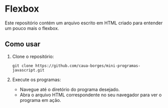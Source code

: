 <h1>Flexbox</h1>
    <p>Este repositório contém um arquivo escrito em HTML criado para entender um pouco mais o flexbox.</p>
    <h2>Como usar</h2>
    <ol>
        <li>Clone o repositório:</li>
        <pre><code>git clone https://github.com/caua-borges/mini-programas-javascript.git</code></pre>
        <li>Execute os programas:</li>
        <ul>
            <li>Navegue até o diretório do programa desejado.</li>
            <li>Abra o arquivo HTML correspondente no seu navegador para ver o programa em ação.</li>
        </ul>
    </ol>
